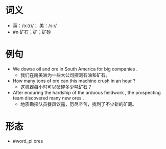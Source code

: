 # 词义
- 英：/ɔː(r)/； 美：/ɔːr/
- #n 矿石；矿；矿砂
# 例句
- We dowse oil and ore in South America for big companies .
	- 我们在南美洲为一些大公司探测石油和矿石。
- How many tons of ore can this machine crush in an hour ?
	- 这机器每小时可以破碎多少吨矿石？
- After enduring the hardship of the arduous fieldwork , the prospecting team discovered many new ores .
	- 地质勘探队员餐风饮露，历尽辛苦，找到了不少新的矿藏。
# 形态
- #word_pl ores
